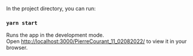 In the project directory, you can run:

### `yarn start`

Runs the app in the development mode.\
Open [http://localhost:3000/PierreCourant_11_02082022/](http://localhost:3000/PierreCourant_11_02082022/) to view it in your browser.
